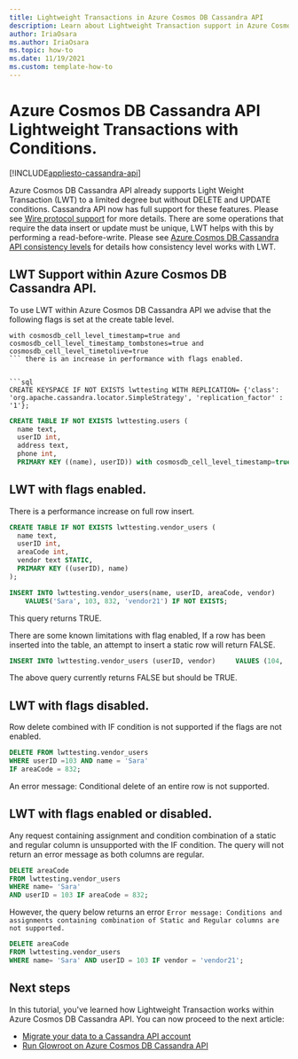 ```yaml
---
title: Lightweight Transactions in Azure Cosmos DB Cassandra API
description: Learn about Lightweight Transaction support in Azure Cosmos DB Cassandra API
author: IriaOsara
ms.author: IriaOsara
ms.topic: how-to
ms.date: 11/19/2021
ms.custom: template-how-to
---
```


# Azure Cosmos DB Cassandra API Lightweight Transactions with Conditions.
[!INCLUDE[appliesto-cassandra-api](../includes/appliesto-cassandra-api.md)]

Azure Cosmos DB Cassandra API already supports Light Weight Transaction (LWT) to a limited degree but without DELETE and UPDATE conditions. Cassandra API now has full support for these features. Please see [Wire protocol support](cassandra-support.md) for more details. There are some operations that require the data insert or update must be unique, LWT helps with this by performing a read-before-write. Please see [Azure Cosmos DB Cassandra API consistency levels](apache-cassandra-consistency-mapping.md) for details how consistency level works with LWT. 

## LWT Support within Azure Cosmos DB Cassandra API.
To use LWT within Azure Cosmos DB Cassandra API we advise that the following flags is set at the create table level.

```kusto
with cosmosdb_cell_level_timestamp=true and cosmosdb_cell_level_timestamp_tombstones=true and cosmosdb_cell_level_timetolive=true
``` there is an increase in performance with flags enabled.


```sql
CREATE KEYSPACE IF NOT EXISTS lwttesting WITH REPLICATION= {'class': 'org.apache.cassandra.locator.SimpleStrategy', 'replication_factor' : '1'};
```

```sql
CREATE TABLE IF NOT EXISTS lwttesting.users (
  name text,
  userID int,
  address text,
  phone int,
  PRIMARY KEY ((name), userID)) with cosmosdb_cell_level_timestamp=true and cosmosdb_cell_level_timestamp_tombstones=true and cosmosdb_cell_level_timetolive=true; 
```

## LWT with flags enabled.
There is a performance increase on full row insert.
```sql
CREATE TABLE IF NOT EXISTS lwttesting.vendor_users (
  name text,
  userID int,
  areaCode int,
  vendor text STATIC,
  PRIMARY KEY ((userID), name)
);
```

```sql
INSERT INTO lwttesting.vendor_users(name, userID, areaCode, vendor)
    VALUES('Sara', 103, 832, 'vendor21') IF NOT EXISTS; 
``` 
This query returns TRUE.

There are some known limitations with flag enabled, If a row has been inserted into the table, an attempt to insert a static row will return FALSE. 
```sql
INSERT INTO lwttesting.vendor_users (userID, vendor)     VALUES (104, 'staticVendor') IF NOT EXISTS;
```
The above query currently returns FALSE but should be TRUE.

## LWT with flags disabled.
Row delete combined with IF condition is not supported if the flags are not enabled.

```sql
DELETE FROM lwttesting.vendor_users 
WHERE userID =103 AND name = 'Sara' 
IF areaCode = 832;
```
An error message: Conditional delete of an entire row is not supported. 

## LWT with flags enabled or disabled.
Any request containing assignment and condition combination of a static and regular column is unsupported with the IF condition.
The query will not return an error message as both columns are regular.
```sql
DELETE areaCode 
FROM lwttesting.vendor_users 
WHERE name= 'Sara' 
AND userID = 103 IF areaCode = 832;   
```
However, the query below returns an error
`Error message: Conditions and assignments containing combination of Static and Regular columns are not supported.`
```sql
DELETE areaCode 
FROM lwttesting.vendor_users 
WHERE name= 'Sara' AND userID = 103 IF vendor = 'vendor21';  
```

## Next steps
In this tutorial, you've learned how Lightweight Transaction works within Azure Cosmos DB Cassandra API. You can now proceed to the next article:
- [Migrate your data to a Cassandra API account](migrate-data.md)
- [Run Glowroot on Azure Cosmos DB Cassandra API](glowroot-cassandra.md)